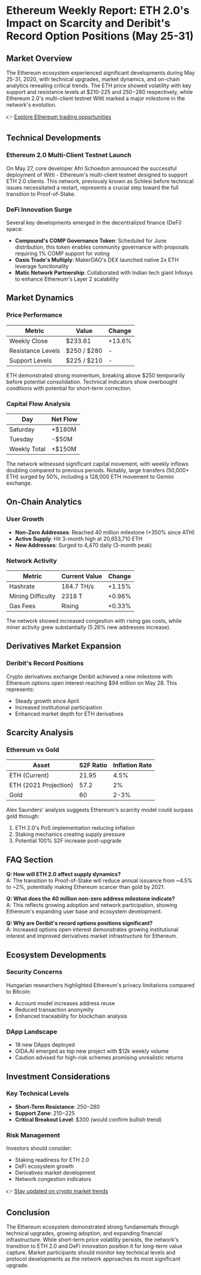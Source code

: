 # Ethereum Weekly Report: ETH 2.0's Impact on Scarcity and Deribit's Record Option Positions (May 25-31)

## Market Overview

The Ethereum ecosystem experienced significant developments during May 25-31, 2020, with technical upgrades, market dynamics, and on-chain analytics revealing critical trends. The ETH price showed volatility with key support and resistance levels at $210-225 and $250-$280 respectively, while Ethereum 2.0's multi-client testnet Witti marked a major milestone in the network's evolution.

👉 [Explore Ethereum trading opportunities](https://bit.ly/okx-bonus)

## Technical Developments

### Ethereum 2.0 Multi-Client Testnet Launch

On May 27, core developer Afri Schoedon announced the successful deployment of Witti - Ethereum's multi-client testnet designed to support ETH 2.0 clients. This network, previously known as Schlesi before technical issues necessitated a restart, represents a crucial step toward the full transition to Proof-of-Stake.

### DeFi Innovation Surge

Several key developments emerged in the decentralized finance (DeFi) space:
- **Compound's COMP Governance Token**: Scheduled for June distribution, this token enables community governance with proposals requiring 1% COMP support for voting
- **Oasis Trade's Multiply**: MakerDAO's DEX launched native 2x ETH leverage functionality
- **Matic Network Partnership**: Collaborated with Indian tech giant Infosys to enhance Ethereum's Layer 2 scalability

## Market Dynamics

### Price Performance

| Metric | Value | Change |
|--------|-------|--------|
| Weekly Close | $233.61 | +13.6% |
| Resistance Levels | $250 / $280 | - |
| Support Levels | $225 / $210 | - |

ETH demonstrated strong momentum, breaking above $250 temporarily before potential consolidation. Technical indicators show overbought conditions with potential for short-term correction.

### Capital Flow Analysis

| Day | Net Flow |
|-----|----------|
| Saturday | +$180M |
| Tuesday | -$50M |
| Weekly Total | +$150M |

The network witnessed significant capital movement, with weekly inflows doubling compared to previous periods. Notably, large transfers (50,000+ ETH) surged by 50%, including a 128,000 ETH movement to Gemini exchange.

## On-Chain Analytics

### User Growth

- **Non-Zero Addresses**: Reached 40 million milestone (+350% since ATH)
- **Active Supply**: Hit 3-month high at 20,653,710 ETH
- **New Addresses**: Surged to 4,470 daily (3-month peak)

### Network Activity

| Metric | Current Value | Change |
|--------|---------------|--------|
| Hashrate | 184.7 TH/s | +1.15% |
| Mining Difficulty | 2318 T | +0.96% |
| Gas Fees | Rising | +0.33% |

The network showed increased congestion with rising gas costs, while miner activity grew substantially (5.26% new addresses increase).

## Derivatives Market Expansion

### Deribit's Record Positions

Crypto derivatives exchange Deribit achieved a new milestone with Ethereum options open interest reaching $94 million on May 28. This represents:
- Steady growth since April
- Increased institutional participation
- Enhanced market depth for ETH derivatives

## Scarcity Analysis

### Ethereum vs Gold

| Asset | S2F Ratio | Inflation Rate |
|-------|-----------|----------------|
| ETH (Current) | 21.95 | 4.5% |
| ETH (2021 Projection) | 57.2 | 2% |
| Gold | 60 | 2-3% |

Alex Saunders' analysis suggests Ethereum's scarcity model could surpass gold through:
1. ETH 2.0's PoS implementation reducing inflation
2. Staking mechanics creating supply pressure
3. Potential 100% S2F increase post-upgrade

## FAQ Section

**Q: How will ETH 2.0 affect supply dynamics?**  
A: The transition to Proof-of-Stake will reduce annual issuance from ~4.5% to ~2%, potentially making Ethereum scarcer than gold by 2021.

**Q: What does the 40 million non-zero address milestone indicate?**  
A: This reflects growing adoption and network participation, showing Ethereum's expanding user base and ecosystem development.

**Q: Why are Deribit's record options positions significant?**  
A: Increased options open interest demonstrates growing institutional interest and improved derivatives market infrastructure for Ethereum.

## Ecosystem Developments

### Security Concerns

Hungarian researchers highlighted Ethereum's privacy limitations compared to Bitcoin:
- Account model increases address reuse
- Reduced transaction anonymity
- Enhanced traceability for blockchain analysis

### DApp Landscape

- 18 new DApps deployed
- GIDA.AI emerged as top new project with $12k weekly volume
- Caution advised for high-risk schemes promising unrealistic returns

## Investment Considerations

### Key Technical Levels
- **Short-Term Resistance**: $250-$280
- **Support Zone**: $210-$225
- **Critical Breakout Level**: $300 (would confirm bullish trend)

### Risk Management

Investors should consider:
- Staking readiness for ETH 2.0
- DeFi ecosystem growth
- Derivatives market development
- Network congestion indicators

👉 [Stay updated on crypto market trends](https://bit.ly/okx-bonus)

## Conclusion

The Ethereum ecosystem demonstrated strong fundamentals through technical upgrades, growing adoption, and expanding financial infrastructure. While short-term price volatility persists, the network's transition to ETH 2.0 and DeFi innovation position it for long-term value capture. Market participants should monitor key technical levels and protocol developments as the network approaches its most significant upgrade.
